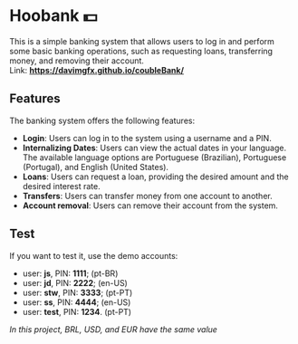 # Hoobank 💵
This is a simple banking system that allows users to log in and perform some basic banking operations, such as requesting loans, transferring money, and removing their account. <br>
Link: **https://davimgfx.github.io/coubleBank/**

## Features
The banking system offers the following features:

* **Login**: Users can log in to the system using a username and a PIN.
* **Internalizing Dates**: Users can view the actual dates in your language. The available language options are Portuguese (Brazilian), Portuguese (Portugal), and English (United States).
* **Loans**: Users can request a loan, providing the desired amount and the desired interest rate.
* **Transfers**: Users can transfer money from one account to another.
* **Account removal**: Users can remove their account from the system.

## Test
If you want to test it, use the demo accounts:
* user: **js**, PIN: **1111**; (pt-BR)
* user: **jd**, PIN: **2222**; (en-US)
* user: **stw**, PIN: **3333**; (pt-PT)
* user: **ss**, PIN: **4444**;  (en-US)
* user: **test**, PIN: **1234**. (pt-PT)

*In this project, BRL, USD, and EUR have the same value*
